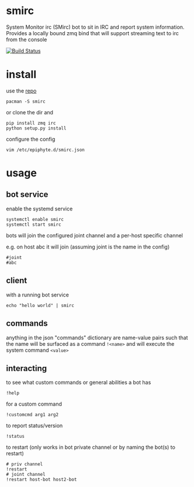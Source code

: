 smirc
===

System Monitor irc (SMirc) bot to sit in IRC and report system information. Provides a locally bound zmq bind that will support streaming text to irc from the console

[![Build Status](https://travis-ci.org/epiphyte/smirc.svg?branch=master)](https://travis-ci.org/epiphyte/smirc)

# install

use the [repo](https://mirror.epiphyte.network/repos)

```
pacman -S smirc
```

or clone the dir and
```
pip install zmq irc
python setup.py install
```

configure the config
```
vim /etc/epiphyte.d/smirc.json
```

# usage

## bot service

enable the systemd service
```
systemctl enable smirc
systemctl start smirc
```

bots will join the configured joint channel and a per-host specific channel

e.g. on host abc it will join (assuming joint is the name in the config)
```
#joint
#abc
```

## client

with a running bot service
```
echo "hello world" | smirc
```

## commands

anything in the json "commands" dictionary are name-value pairs such that the name will be surfaced as a command `!<name>` and will execute the system command `<value>`

## interacting

to see what custom commands or general abilities a bot has
```
!help
```

for a custom command
```
!customcmd arg1 arg2
```

to report status/version
```
!status
```

to restart (only works in bot private channel or by naming the bot(s) to restart)
```
# priv channel
!restart
# joint channel
!restart host-bot host2-bot
```
